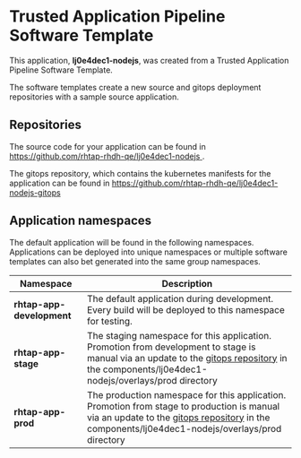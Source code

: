 # Trusted Application Pipeline Software Template

This application, **lj0e4dec1-nodejs**, was created from a Trusted Application Pipeline Software Template.

The software templates create a new source and gitops deployment repositories with a sample source application. 

## Repositories

The source code for your application can be found in [https://github.com/rhtap-rhdh-qe/lj0e4dec1-nodejs ](https://github.com/rhtap-rhdh-qe/lj0e4dec1-nodejs ).
 
The gitops repository, which contains the kubernetes manifests for the application can be found in 
[https://github.com/rhtap-rhdh-qe/lj0e4dec1-nodejs-gitops ](https://github.com/rhtap-rhdh-qe/lj0e4dec1-nodejs-gitops ) 

## Application namespaces 

The default application will be found in the following namespaces. Applications can be deployed into unique namespaces or multiple software templates can also bet generated into the same group namespaces.  

|  Namespace   |  Description   |  
| -------- | -------- |   
| **rhtap-app-development** | The default application during development. Every build will be deployed to this namespace for testing. | 
| **rhtap-app-stage** | The staging namespace for this application. Promotion from development to stage is manual via an update to the [gitops repository](https://github.com/rhtap-rhdh-qe/lj0e4dec1-nodejs-gitops ) in the components/lj0e4dec1-nodejs/overlays/prod directory |  
| **rhtap-app-prod** | The production namespace for this application. Promotion from stage to production is manual via an update to the [gitops repository](https://github.com/rhtap-rhdh-qe/lj0e4dec1-nodejs-gitops ) in the components/lj0e4dec1-nodejs/overlays/prod directory | 